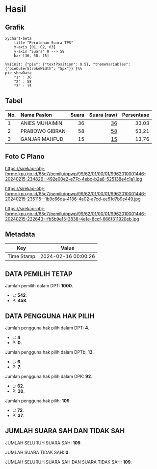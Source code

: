 # Hasil

## Grafik

```mermaid
xychart-beta
    title "Perolehan Suara TPS"
    x-axis [01, 02, 03]
    y-axis "Suara" 0 --> 58
    bar [36, 58, 15]
```

```mermaid
%%{init: {"pie": {"textPosition": 0.5}, "themeVariables": {"pieOuterStrokeWidth": "5px"}} }%%
pie showData
    "1" : 36
    "2" : 58
    "3" : 15
```

## Tabel

| No. | Nama Paslon    | Suara | Suara (raw) | Persentase |
|:--- |:-------------- | -----:| -----------:| ----------:|
| 1   | ANIES MUHAIMIN | 36    | [36][p-1]   | 33,03      |
| 2   | PRABOWO GIBRAN | 58    | [58][p-2]   | 53,21      |
| 3   | GANJAR MAHFUD  | 15    | [15][p-3]   | 13,76      |


[p-1]: https://github.com/gigit-pemilu/pemilu-2024-99-luar-negeri/blob/main/pilpres/hitung-suara/sub/99-luar-negeri/sub/62-kuala-lumpur-malaysia/sub/01-kuala-lumpur-malaysia/sub/0001-kuala-lumpur-malaysia/sub/446-tps-133/sub/paslon-1.txt
[p-2]: https://github.com/gigit-pemilu/pemilu-2024-99-luar-negeri/blob/main/pilpres/hitung-suara/sub/99-luar-negeri/sub/62-kuala-lumpur-malaysia/sub/01-kuala-lumpur-malaysia/sub/0001-kuala-lumpur-malaysia/sub/446-tps-133/sub/paslon-2.txt
[p-3]: https://github.com/gigit-pemilu/pemilu-2024-99-luar-negeri/blob/main/pilpres/hitung-suara/sub/99-luar-negeri/sub/62-kuala-lumpur-malaysia/sub/01-kuala-lumpur-malaysia/sub/0001-kuala-lumpur-malaysia/sub/446-tps-133/sub/paslon-3.txt

## Foto C Plano

https://sirekap-obj-formc.kpu.go.id/65c7/pemilu/ppwp/99/62/01/00/01/9962010001446-20240215-234826--492e00e2-e77c-4ebc-b2a8-525138e4c1a1.jpg

https://sirekap-obj-formc.kpu.go.id/65c7/pemilu/ppwp/99/62/01/00/01/9962010001446-20240215-235115--1b9c66da-4186-4a02-a7cd-ee51d7b9e449.jpg

https://sirekap-obj-formc.kpu.go.id/65c7/pemilu/ppwp/99/62/01/00/01/9962010001446-20240215-222643--fb5b9e15-3838-4e1e-8ccf-666f311920eb.jpg


## Metadata

| Key        | Value               |
| ---------- | ------------------- |
| Time Stamp | 2024-02-16 00:00:26 |


## DATA PEMILIH TETAP

Jumlah pemilih dalam DPT: **1000**.
 * L: **542**.
 * P: **458**.

## DATA PENGGUNA HAK PILIH

Jumlah pengguna hak pilih dalam DPT: **4**.
 * L: **4**.
 * P: **0**.

Jumlah pengguna hak pilih dalam DPTb: **13**.
 * L: **6**.
 * P: **7**.

Jumlah pengguna hak pilih dalam DPK: **92**.
 * L: **62**.
 * P: **30**.

Jumlah pengguna hak pilih: **109**.
 * L: **72**.
 * P: **37**.

## JUMLAH SUARA SAH DAN TIDAK SAH

JUMLAH SELURUH SUARA SAH: **109**.

JUMLAH SUARA TIDAK SAH: **0**.

JUMLAH SELURUH SUARA SAH DAN SUARA TIDAK SAH: **109**.


